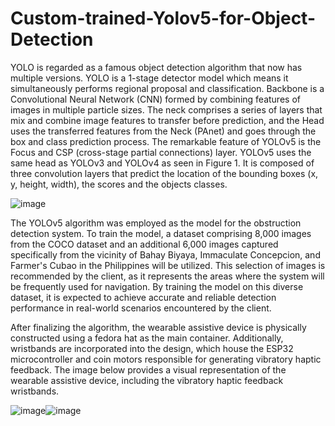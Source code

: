 # Custom-trained-Yolov5-for-Object-Detection

YOLO is regarded as a famous object detection algorithm that now has multiple versions. YOLO is a 1-stage detector model which means it simultaneously performs regional proposal and classification. 
Backbone is a Convolutional Neural Network (CNN) formed by combining features of images in multiple particle sizes. The neck comprises a series of layers that mix and combine image features to transfer before prediction, and the Head uses the transferred features from the Neck (PAnet) and goes through the box and class prediction process. The remarkable feature of YOLOv5 is the Focus and CSP (cross-stage partial connections) layer.
YOLOv5 uses the same head as YOLOv3 and YOLOv4 as seen in Figure 1. It is composed of three convolution layers that predict the location of the bounding boxes (x, y, height, width), the scores and the objects classes.

![image](https://github.com/JBascos/Custom-trained-Yolov5-for-Object-Detection/assets/150259866/c9370b3f-b1aa-45ca-8fcf-50ad0d2cee07)

The YOLOv5 algorithm was employed as the model for the obstruction detection system. To train the model, a dataset comprising 8,000 images from the COCO dataset and an additional 6,000 images captured specifically from the vicinity of Bahay Biyaya, Immaculate Concepcion, and Farmer's Cubao in the Philippines will be utilized. This selection of images is recommended by the client, as it represents the areas where the system will be frequently used for navigation. By training the model on this diverse dataset, it is expected to achieve accurate and reliable detection performance in real-world scenarios encountered by the client. 

After finalizing the algorithm, the wearable assistive device is physically constructed using a fedora hat as the main container. Additionally, wristbands are incorporated into the design, which house the ESP32 microcontroller and coin motors responsible for generating vibratory haptic feedback. The image below provides a visual representation of the wearable assistive device, including the vibratory haptic feedback wristbands.

![image](https://github.com/JBascos/Custom-trained-Yolov5-for-Object-Detection/assets/150259866/af42a28a-85ff-47c2-a56f-f1d456a946cd)![image](https://github.com/JBascos/Custom-trained-Yolov5-for-Object-Detection/assets/150259866/0edd5e6a-7533-4e20-9a09-acea6dabbd9c)



